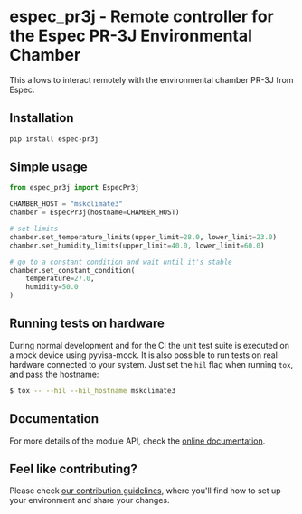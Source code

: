 # espec_pr3j - Remote controller for the Espec PR-3J Environmental Chamber

This allows to interact remotely with the environmental chamber PR-3J from Espec.

## Installation

```bash
pip install espec-pr3j
```

## Simple usage
```python
from espec_pr3j import EspecPr3j

CHAMBER_HOST = "mskclimate3"
chamber = EspecPr3j(hostname=CHAMBER_HOST)

# set limits
chamber.set_temperature_limits(upper_limit=28.0, lower_limit=23.0)
chamber.set_humidity_limits(upper_limit=40.0, lower_limit=60.0)

# go to a constant condition and wait until it's stable
chamber.set_constant_condition(
    temperature=27.0,
    humidity=50.0
)
```

## Running tests on hardware

During normal development and for the CI the unit test suite is executed on a mock
device using pyvisa-mock. It is also possible to run tests on real hardware connected
to your system. Just set the `hil` flag when running `tox`, and pass the hostname:

```bash
$ tox -- --hil --hil_hostname mskclimate3
```

## Documentation

For more details of the module API, check the [online documentation].

## Feel like contributing?

Please check [our contribution guidelines](CONTRIBUTING.md), where you'll find how to set up your environment
and share your changes.

[online documentation]: https://climate-chamber-leandro-lanzieri-bcc388d1f7cfd484ca00bcced68d65.pages.desy.de/
